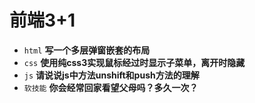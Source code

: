 # 前端3+1
- `html` **写一个多层弹窗嵌套的布局**
- `css` **使用纯css3实现鼠标经过时显示子菜单，离开时隐藏**
- `js` **请说说js中方法unshift和push方法的理解**
- `软技能` **你会经常回家看望父母吗？多久一次？**


